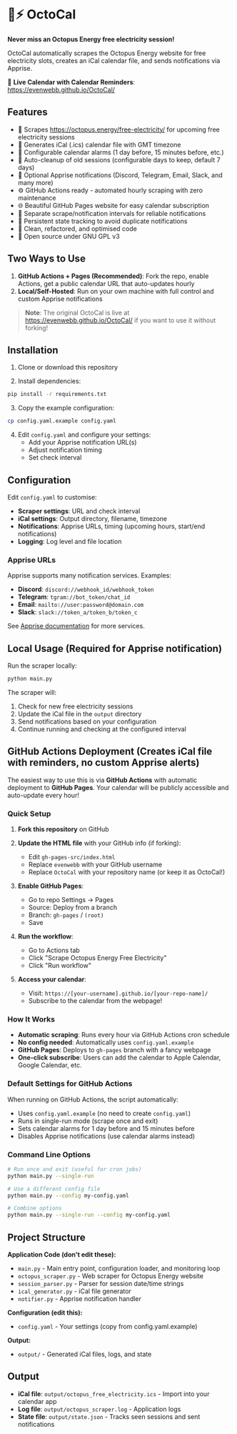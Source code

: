 # 🐙⚡ OctoCal

**Never miss an Octopus Energy free electricity session!**

OctoCal automatically scrapes the Octopus Energy website for free electricity slots, creates an iCal calendar file, and sends notifications via Apprise.

🔗 **Live Calendar with Calendar Reminders**: https://evenwebb.github.io/OctoCal/

## Features

- 🐙 Scrapes https://octopus.energy/free-electricity/ for upcoming free electricity sessions
- 📅 Generates iCal (.ics) calendar file with GMT timezone
- 🔔 Configurable calendar alarms (1 day before, 15 minutes before, etc.)
- 🧹 Auto-cleanup of old sessions (configurable days to keep, default 7 days)
- 📱 Optional Apprise notifications (Discord, Telegram, Email, Slack, and many more)
- ⚙️ GitHub Actions ready - automated hourly scraping with zero maintenance
- 🌐 Beautiful GitHub Pages website for easy calendar subscription
- 🔄 Separate scrape/notification intervals for reliable notifications
- 💾 Persistent state tracking to avoid duplicate notifications
- 🎨 Clean, refactored, and optimised code
- 📜 Open source under GNU GPL v3

## Two Ways to Use

1. **GitHub Actions + Pages (Recommended)**: Fork the repo, enable Actions, get a public calendar URL that auto-updates hourly
2. **Local/Self-Hosted**: Run on your own machine with full control and custom Apprise notifications

> **Note**: The original OctoCal is live at https://evenwebb.github.io/OctoCal/ if you want to use it without forking!

## Installation

1. Clone or download this repository

2. Install dependencies:
```bash
pip install -r requirements.txt
```

3. Copy the example configuration:
```bash
cp config.yaml.example config.yaml
```

4. Edit `config.yaml` and configure your settings:
   - Add your Apprise notification URL(s)
   - Adjust notification timing
   - Set check interval

## Configuration

Edit `config.yaml` to customise:

- **Scraper settings**: URL and check interval
- **iCal settings**: Output directory, filename, timezone
- **Notifications**: Apprise URLs, timing (upcoming hours, start/end notifications)
- **Logging**: Log level and file location

### Apprise URLs

Apprise supports many notification services. Examples:

- **Discord**: `discord://webhook_id/webhook_token`
- **Telegram**: `tgram://bot_token/chat_id`
- **Email**: `mailto://user:password@domain.com`
- **Slack**: `slack://token_a/token_b/token_c`

See [Apprise documentation](https://github.com/caronc/apprise) for more services.

## Local Usage (Required for Apprise notification)

Run the scraper locally:

```bash
python main.py
```

The scraper will:
1. Check for new free electricity sessions
2. Update the iCal file in the `output` directory
3. Send notifications based on your configuration
4. Continue running and checking at the configured interval

## GitHub Actions Deployment (Creates iCal file with reminders, no custom Apprise alerts)

The easiest way to use this is via **GitHub Actions** with automatic deployment to **GitHub Pages**. Your calendar will be publicly accessible and auto-update every hour!

### Quick Setup

1. **Fork this repository** on GitHub

2. **Update the HTML file** with your GitHub info (if forking):
   - Edit `gh-pages-src/index.html`
   - Replace `evenwebb` with your GitHub username
   - Replace `OctoCal` with your repository name (or keep it as OctoCal!)

3. **Enable GitHub Pages**:
   - Go to repo Settings → Pages
   - Source: Deploy from a branch
   - Branch: `gh-pages` / `(root)`
   - Save

4. **Run the workflow**:
   - Go to Actions tab
   - Click "Scrape Octopus Energy Free Electricity"
   - Click "Run workflow"

5. **Access your calendar**:
   - Visit: `https://[your-username].github.io/[your-repo-name]/`
   - Subscribe to the calendar from the webpage!

### How It Works

- **Automatic scraping**: Runs every hour via GitHub Actions cron schedule
- **No config needed**: Automatically uses `config.yaml.example`
- **GitHub Pages**: Deploys to `gh-pages` branch with a fancy webpage
- **One-click subscribe**: Users can add the calendar to Apple Calendar, Google Calendar, etc.

### Default Settings for GitHub Actions

When running on GitHub Actions, the script automatically:
- Uses `config.yaml.example` (no need to create `config.yaml`)
- Runs in single-run mode (scrape once and exit)
- Sets calendar alarms for 1 day before and 15 minutes before
- Disables Apprise notifications (use calendar alarms instead)

### Command Line Options

```bash
# Run once and exit (useful for cron jobs)
python main.py --single-run

# Use a different config file
python main.py --config my-config.yaml

# Combine options
python main.py --single-run --config my-config.yaml
```

## Project Structure

**Application Code (don't edit these):**
- `main.py` - Main entry point, configuration loader, and monitoring loop
- `octopus_scraper.py` - Web scraper for Octopus Energy website
- `session_parser.py` - Parser for session date/time strings
- `ical_generator.py` - iCal file generator
- `notifier.py` - Apprise notification handler

**Configuration (edit this):**
- `config.yaml` - Your settings (copy from config.yaml.example)

**Output:**
- `output/` - Generated iCal files, logs, and state

## Output

- **iCal file**: `output/octopus_free_electricity.ics` - Import into your calendar app
- **Log file**: `output/octopus_scraper.log` - Application logs
- **State file**: `output/state.json` - Tracks seen sessions and sent notifications
